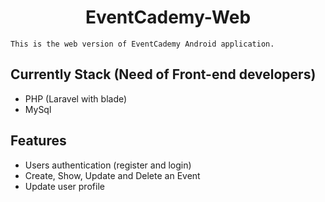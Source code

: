 <div>
    <h1 align="center">EventCademy-Web</h1>

    This is the web version of EventCademy Android application.
</div>

## Currently Stack (Need of Front-end developers)

- PHP (Laravel with blade)
- MySql

## Features
- Users authentication (register and login)
- Create, Show, Update and Delete an Event
- Update user profile